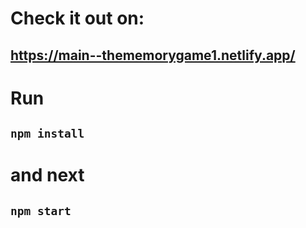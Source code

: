 # Check it out on:
## https://main--thememorygame1.netlify.app/
# Run 
## `npm install`
# and next
## `npm start`
